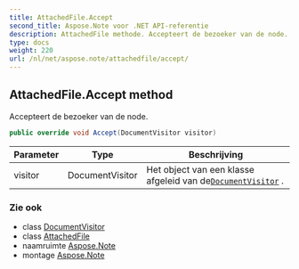 ```yaml
---
title: AttachedFile.Accept
second_title: Aspose.Note voor .NET API-referentie
description: AttachedFile methode. Accepteert de bezoeker van de node.
type: docs
weight: 220
url: /nl/net/aspose.note/attachedfile/accept/
---
```

## AttachedFile.Accept method

Accepteert de bezoeker van de node.

```csharp
public override void Accept(DocumentVisitor visitor)
```

| Parameter | Type | Beschrijving |
| --- | --- | --- |
| visitor | DocumentVisitor | Het object van een klasse afgeleid van de[`DocumentVisitor`](../../documentvisitor/) . |

### Zie ook

* class [DocumentVisitor](../../documentvisitor/)
* class [AttachedFile](../)
* naamruimte [Aspose.Note](../../attachedfile/)
* montage [Aspose.Note](../../../)


